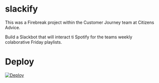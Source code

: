 # slackify
This was a Firebreak project within the Customer Journey team at Citizens Advice. 

Build a Slackbot that will interact ti Spotify for the teams weekly colaborative Friday playlists.

# Deploy
[![Deploy](https://www.herokucdn.com/deploy/button.svg)](https://heroku.com/deploy)